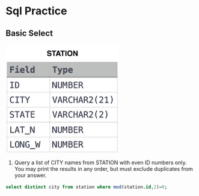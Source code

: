 # Sql Practice
## Basic Select
![](sqlStation.jpg)

1. Query a list of CITY names from STATION with even ID numbers only. You may print the results in any order, but must exclude duplicates from your answer.
```sql
select distinct city from station where mod(station.id,2)=0;
```